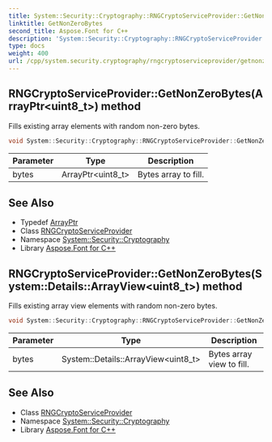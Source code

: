 ```yaml
---
title: System::Security::Cryptography::RNGCryptoServiceProvider::GetNonZeroBytes method
linktitle: GetNonZeroBytes
second_title: Aspose.Font for C++
description: 'System::Security::Cryptography::RNGCryptoServiceProvider::GetNonZeroBytes method. Fills existing array elements with random non-zero bytes in C++.'
type: docs
weight: 400
url: /cpp/system.security.cryptography/rngcryptoserviceprovider/getnonzerobytes/
---
```

## RNGCryptoServiceProvider::GetNonZeroBytes(ArrayPtr\<uint8_t\>) method


Fills existing array elements with random non-zero bytes.

```cpp
void System::Security::Cryptography::RNGCryptoServiceProvider::GetNonZeroBytes(ArrayPtr<uint8_t> bytes) override
```


| Parameter | Type | Description |
| --- | --- | --- |
| bytes | ArrayPtr\<uint8_t\> | Bytes array to fill. |

## See Also

* Typedef [ArrayPtr](../../../system/arrayptr/)
* Class [RNGCryptoServiceProvider](../)
* Namespace [System::Security::Cryptography](../../)
* Library [Aspose.Font for C++](../../../)
## RNGCryptoServiceProvider::GetNonZeroBytes(System::Details::ArrayView\<uint8_t\>) method


Fills existing array view elements with random non-zero bytes.

```cpp
void System::Security::Cryptography::RNGCryptoServiceProvider::GetNonZeroBytes(System::Details::ArrayView<uint8_t> bytes) override
```


| Parameter | Type | Description |
| --- | --- | --- |
| bytes | System::Details::ArrayView\<uint8_t\> | Bytes array view to fill. |

## See Also

* Class [RNGCryptoServiceProvider](../)
* Namespace [System::Security::Cryptography](../../)
* Library [Aspose.Font for C++](../../../)
